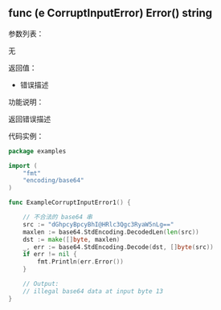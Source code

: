 ## func (e CorruptInputError) Error() string

参数列表：

无

返回值：

- 错误描述

功能说明：

返回错误描述

代码实例：

```go
package examples

import (
    "fmt"
    "encoding/base64"
)

func ExampleCorruptInputError1() {

    // 不合法的 base64 串
    src := "dGhpcyBpcyBhI@HRlc3Qgc3RyaW5nLg=="
    maxlen := base64.StdEncoding.DecodedLen(len(src))
    dst := make([]byte, maxlen)
    _, err := base64.StdEncoding.Decode(dst, []byte(src))
    if err != nil {
        fmt.Println(err.Error())
    }

    // Output:
    // illegal base64 data at input byte 13
}
```
